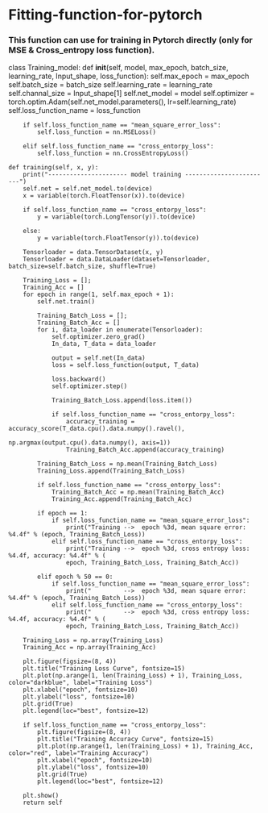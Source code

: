 # Fitting-function-for-pytorch
### This function can use for training in Pytorch directly (only for MSE & Cross_entropy loss function).









class Training_model:
    def __init__(self, model, max_epoch, batch_size, learning_rate, Input_shape, loss_function):
        self.max_epoch = max_epoch
        self.batch_size = batch_size
        self.learning_rate = learning_rate
        self.channal_size = Input_shape[1]
        self.net_model = model
        self.optimizer = torch.optim.Adam(self.net_model.parameters(), lr=self.learning_rate)
        self.loss_function_name = loss_function

        if self.loss_function_name == "mean_square_error_loss":
            self.loss_function = nn.MSELoss()

        elif self.loss_function_name == "cross_entorpy_loss":
            self.loss_function = nn.CrossEntropyLoss()

    def training(self, x, y):
        print("---------------------- model training ------------------------")
        self.net = self.net_model.to(device)
        x = variable(torch.FloatTensor(x)).to(device)

        if self.loss_function_name == "cross_entorpy_loss":
            y = variable(torch.LongTensor(y)).to(device)

        else:
            y = variable(torch.FloatTensor(y)).to(device)

        Tensorloader = data.TensorDataset(x, y)
        Tensorloader = data.DataLoader(dataset=Tensorloader, batch_size=self.batch_size, shuffle=True)

        Training_Loss = [];
        Training_Acc = []
        for epoch in range(1, self.max_epoch + 1):
            self.net.train()

            Training_Batch_Loss = [];
            Training_Batch_Acc = []
            for i, data_loader in enumerate(Tensorloader):
                self.optimizer.zero_grad()
                In_data, T_data = data_loader

                output = self.net(In_data)
                loss = self.loss_function(output, T_data)

                loss.backward()
                self.optimizer.step()

                Training_Batch_Loss.append(loss.item())

                if self.loss_function_name == "cross_entorpy_loss":
                    accuracy_training = accuracy_score(T_data.cpu().data.numpy().ravel(),
                                                       np.argmax(output.cpu().data.numpy(), axis=1))
                    Training_Batch_Acc.append(accuracy_training)

            Training_Batch_Loss = np.mean(Training_Batch_Loss)
            Training_Loss.append(Training_Batch_Loss)

            if self.loss_function_name == "cross_entorpy_loss":
                Training_Batch_Acc = np.mean(Training_Batch_Acc)
                Training_Acc.append(Training_Batch_Acc)

            if epoch == 1:
                if self.loss_function_name == "mean_square_error_loss":
                    print("Training -->  epoch %3d, mean square error: %4.4f" % (epoch, Training_Batch_Loss))
                elif self.loss_function_name == "cross_entorpy_loss":
                    print("Training -->  epoch %3d, cross entropy loss: %4.4f, accuracy: %4.4f" % (
                    epoch, Training_Batch_Loss, Training_Batch_Acc))

            elif epoch % 50 == 0:
                if self.loss_function_name == "mean_square_error_loss":
                    print("         -->  epoch %3d, mean square error: %4.4f" % (epoch, Training_Batch_Loss))
                elif self.loss_function_name == "cross_entorpy_loss":
                    print("         -->  epoch %3d, cross entropy loss: %4.4f, accuracy: %4.4f" % (
                    epoch, Training_Batch_Loss, Training_Batch_Acc))

        Training_Loss = np.array(Training_Loss)
        Training_Acc = np.array(Training_Acc)

        plt.figure(figsize=(8, 4))
        plt.title("Training Loss Curve", fontsize=15)
        plt.plot(np.arange(1, len(Training_Loss) + 1), Training_Loss, color="darkblue", label="Training Loss")
        plt.xlabel("epoch", fontsize=10)
        plt.ylabel("loss", fontsize=10)
        plt.grid(True)
        plt.legend(loc="best", fontsize=12)

        if self.loss_function_name == "cross_entorpy_loss":
            plt.figure(figsize=(8, 4))
            plt.title("Training Accuracy Curve", fontsize=15)
            plt.plot(np.arange(1, len(Training_Loss) + 1), Training_Acc, color="red", label="Training Accuracy")
            plt.xlabel("epoch", fontsize=10)
            plt.ylabel("loss", fontsize=10)
            plt.grid(True)
            plt.legend(loc="best", fontsize=12)

        plt.show()
        return self
